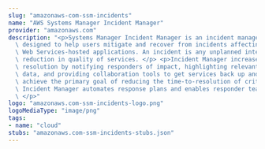 ```yaml
---
slug: "amazonaws-com-ssm-incidents"
name: "AWS Systems Manager Incident Manager"
provider: "amazonaws.com"
description: "<p>Systems Manager Incident Manager is an incident management console\
  \ designed to help users mitigate and recover from incidents affecting their Amazon\
  \ Web Services-hosted applications. An incident is any unplanned interruption or\
  \ reduction in quality of services. </p> <p>Incident Manager increases incident\
  \ resolution by notifying responders of impact, highlighting relevant troubleshooting\
  \ data, and providing collaboration tools to get services back up and running. To\
  \ achieve the primary goal of reducing the time-to-resolution of critical incidents,\
  \ Incident Manager automates response plans and enables responder team escalation.\
  \ </p>"
logo: "amazonaws.com-ssm-incidents-logo.png"
logoMediaType: "image/png"
tags:
- name: "cloud"
stubs: "amazonaws.com-ssm-incidents-stubs.json"
---
```

